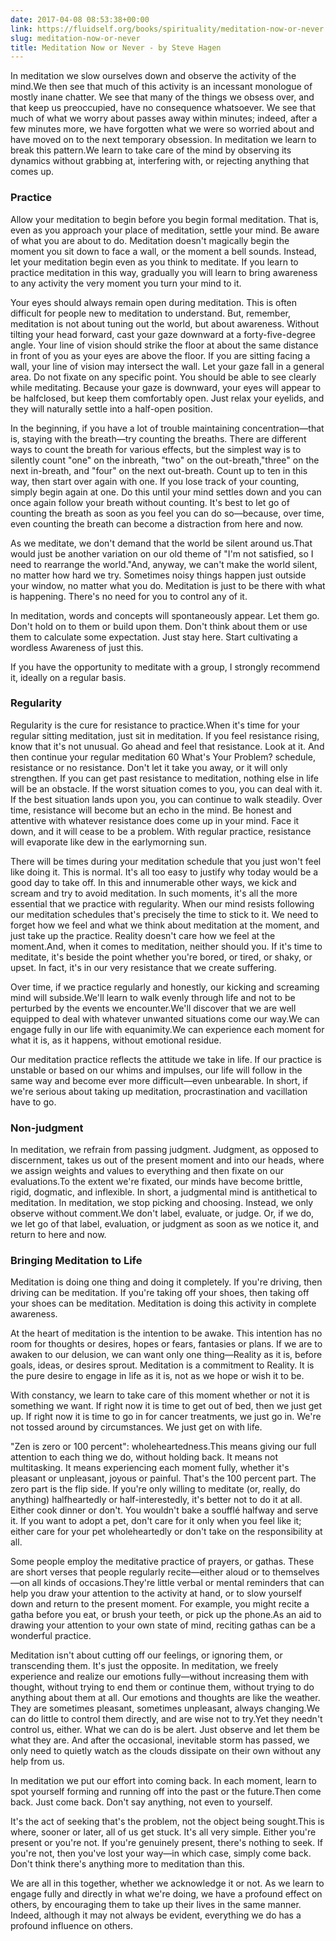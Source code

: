```yaml
---
date: 2017-04-08 08:53:38+00:00
link: https://fluidself.org/books/spirituality/meditation-now-or-never
slug: meditation-now-or-never
title: Meditation Now or Never - by Steve Hagen
---
```


In meditation we slow ourselves down and observe the activity of the mind.We then see that much of this activity is an incessant monologue of mostly inane chatter. We see that many of the things we obsess over, and that keep us preoccupied, have no consequence whatsoever. We see that much of what we worry about passes away within minutes; indeed, after a few minutes more, we have forgotten what we were so worried about and have moved on to the next temporary obsession. In meditation we learn to break this pattern.We learn to take care of the mind by observing its dynamics without grabbing at, interfering with, or rejecting anything that comes up.

### Practice

Allow your meditation to begin before you begin formal meditation. That is, even as you approach your place of meditation, settle your mind. Be aware of what you are about to do. Meditation doesn't magically begin the moment you sit down to face a wall, or the moment a bell sounds. Instead, let your meditation begin even as you think to meditate. If you learn to practice meditation in this way, gradually you will learn to bring awareness to any activity the very moment you turn your mind to it.

Your eyes should always remain open during meditation. This is often difficult for people new to meditation to understand. But, remember, meditation is not about tuning out the world, but about awareness. Without tilting your head forward, cast your gaze downward at a forty-five-degree angle. Your line of vision should strike the floor at about the same distance in front of you as your eyes are above the floor. If you are sitting facing a wall, your line of vision may intersect the wall. Let your gaze fall in a general area. Do not fixate on any specific point. You should be able to see clearly while meditating. Because your gaze is downward, your eyes will appear to be halfclosed, but keep them comfortably open. Just relax your eyelids, and they will naturally settle into a half-open position.

In the beginning, if you have a lot of trouble maintaining concentration—that is, staying with the breath—try counting the breaths. There are different ways to count the breath for various effects, but the simplest way is to silently count "one" on the inbreath, "two" on the out-breath,"three" on the next in-breath, and "four" on the next out-breath. Count up to ten in this way, then start over again with one. If you lose track of your counting, simply begin again at one. Do this until your mind settles down and you can once again follow your breath without counting. It's best to let go of counting the breath as soon as you feel you can do so—because, over time, even counting the breath can become a distraction from here and now.

As we meditate, we don't demand that the world be silent around us.That would just be another variation on our old theme of "I'm not satisfied, so I need to rearrange the world."And, anyway, we can't make the world silent, no matter how hard we try. Sometimes noisy things happen just outside your window, no matter what you do. Meditation is just to be there with what is happening. There's no need for you to control any of it.

In meditation, words and concepts will spontaneously appear. Let them go. Don't hold on to them or build upon them. Don't think about them or use them to calculate some expectation. Just stay here. Start cultivating a wordless Awareness of just this.

If you have the opportunity to meditate with a group, I strongly recommend it, ideally on a regular basis.

### Regularity

Regularity is the cure for resistance to practice.When it's time for your regular sitting meditation, just sit in meditation. If you feel resistance rising, know that it's not unusual. Go ahead and feel that resistance. Look at it. And then continue your regular meditation 60 What's Your Problem? schedule, resistance or no resistance. Don't let it take you away, or it will only strengthen. If you can get past resistance to meditation, nothing else in life will be an obstacle. If the worst situation comes to you, you can deal with it. If the best situation lands upon you, you can continue to walk steadily. Over time, resistance will become but an echo in the mind. Be honest and attentive with whatever resistance does come up in your mind. Face it down, and it will cease to be a problem. With regular practice, resistance will evaporate like dew in the earlymorning sun.

There will be times during your meditation schedule that you just won't feel like doing it. This is normal. It's all too easy to justify why today would be a good day to take off. In this and innumerable other ways, we kick and scream and try to avoid meditation. In such moments, it's all the more essential that we practice with regularity. When our mind resists following our meditation schedules that's precisely the time to stick to it. We need to forget how we feel and what we think about meditation at the moment, and just take up the practice. Reality doesn't care how we feel at the moment.And, when it comes to meditation, neither should you. If it's time to meditate, it's beside the point whether you're bored, or tired, or shaky, or upset. In fact, it's in our very resistance that we create suffering.

Over time, if we practice regularly and honestly, our kicking and screaming mind will subside.We'll learn to walk evenly through life and not to be perturbed by the events we encounter.We'll discover that we are well equipped to deal with whatever unwanted situations come our way.We can engage fully in our life with equanimity.We can experience each moment for what it is, as it happens, without emotional residue.

Our meditation practice reflects the attitude we take in life. If our practice is unstable or based on our whims and impulses, our life will follow in the same way and become ever more difficult—even unbearable. In short, if we're serious about taking up meditation, procrastination and vacillation have to go.

### Non-judgment

In meditation, we refrain from passing judgment. Judgment, as opposed to discernment, takes us out of the present moment and into our heads, where we assign weights and values to everything and then fixate on our evaluations.To the extent we're fixated, our minds have become brittle, rigid, dogmatic, and inflexible. In short, a judgmental mind is antithetical to meditation. In meditation, we stop picking and choosing. Instead, we only observe without comment.We don't label, evaluate, or judge. Or, if we do, we let go of that label, evaluation, or judgment as soon as we notice it, and return to here and now.

### Bringing Meditation to Life

Meditation is doing one thing and doing it completely. If you're driving, then driving can be meditation. If you're taking off your shoes, then taking off your shoes can be meditation. Meditation is doing this activity in complete awareness.

At the heart of meditation is the intention to be awake. This intention has no room for thoughts or desires, hopes or fears, fantasies or plans. If we are to awaken to our delusion, we can want only one thing—Reality as it is, before goals, ideas, or desires sprout. Meditation is a commitment to Reality. It is the pure desire to engage in life as it is, not as we hope or wish it to be.

With constancy, we learn to take care of this moment whether or not it is something we want. If right now it is time to get out of bed, then we just get up. If right now it is time to go in for cancer treatments, we just go in. We're not tossed around by circumstances. We just get on with life.

"Zen is zero or 100 percent": wholeheartedness.This means giving our full attention to each thing we do, without holding back. It means not multitasking. It means experiencing each moment fully, whether it's pleasant or unpleasant, joyous or painful. That's the 100 percent part. The zero part is the flip side. If you're only willing to meditate (or, really, do anything) halfheartedly or half-interestedly, it's better not to do it at all. Either cook dinner or don't. You wouldn't bake a soufflé halfway and serve it. If you want to adopt a pet, don't care for it only when you feel like it; either care for your pet wholeheartedly or don't take on the responsibility at all.

Some people employ the meditative practice of prayers, or gathas. These are short verses that people regularly recite—either aloud or to themselves—on all kinds of occasions.They're little verbal or mental reminders that can help you draw your attention to the activity at hand, or to slow yourself down and return to the present moment. For example, you might recite a gatha before you eat, or brush your teeth, or pick up the phone.As an aid to drawing your attention to your own state of mind, reciting gathas can be a wonderful practice.

Meditation isn't about cutting off our feelings, or ignoring them, or transcending them. It's just the opposite. In meditation, we freely experience and realize our emotions fully—without increasing them with thought, without trying to end them or continue them, without trying to do anything about them at all. Our emotions and thoughts are like the weather. They are sometimes pleasant, sometimes unpleasant, always changing.We can do little to control them directly, and are wise not to try.Yet they needn't control us, either. What we can do is be alert. Just observe and let them be what they are. And after the occasional, inevitable storm has passed, we only need to quietly watch as the clouds dissipate on their own without any help from us.

In meditation we put our effort into coming back. In each moment, learn to spot yourself forming and running off into the past or the future.Then come back. Just come back. Don't say anything, not even to yourself.

It's the act of seeking that's the problem, not the object being sought.This is where, sooner or later, all of us get stuck. It's all very simple. Either you're present or you're not. If you're genuinely present, there's nothing to seek. If you're not, then you've lost your way—in which case, simply come back. Don't think there's anything more to meditation than this.

We are all in this together, whether we acknowledge it or not. As we learn to engage fully and directly in what we're doing, we have a profound effect on others, by encouraging them to take up their lives in the same manner. Indeed, although it may not always be evident, everything we do has a profound influence on others.
